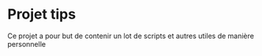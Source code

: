 # Projet tips
Ce projet a pour but de contenir un lot de scripts et autres utiles de manière personnelle

